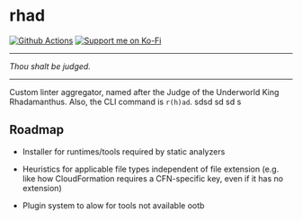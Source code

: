 rhad
====

<!-- badges: start -->
[![Github Actions](https://github.com/ProjectOptimus/rhad/workflows/test-rhad/badge.svg)](https://github.com/ProjectOptimus/rhad/actions)
[![Support me on Ko-Fi](https://img.shields.io/badge/Ko--fi-F16061?style=for-the-badge&logo=ko-fi&logoColor=white)](https://ko-fi.com/ryapric)
<!-- badges: end -->

---

*Thou shalt be judged.*

---

Custom linter aggregator, named after the Judge of the Underworld King Rhadamanthus. Also, the CLI command is `r(h)ad`. sdsd sd sd s

Roadmap
-------

- Installer for runtimes/tools required by static analyzers

- Heuristics for applicable file types independent of file extension (e.g. like
  how CloudFormation requires a CFN-specific key, even if it has no extension)

- Plugin system to alow for tools not available ootb
